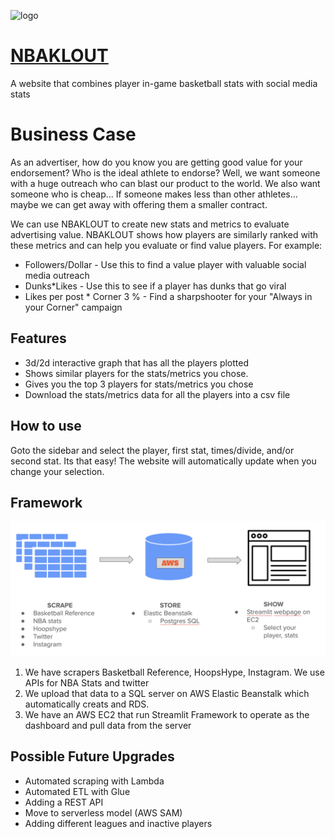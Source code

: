 ![logo](https://github.com/rphillip/NBAKloutApp/logo.png)
# [NBAKLOUT](http://nbaklout.icu)
A website that combines player in-game basketball stats with social media stats

# Business Case
As an advertiser, how do you know you are getting good value for your endorsement?
Who is the ideal athlete to endorse?
Well, we want someone with a huge outreach who can blast our product to the world.
We also want someone who is cheap… If someone makes less than other athletes… maybe we can get away with offering them a smaller contract.

We can use NBAKLOUT to create new stats and metrics to evaluate advertising value.
NBAKLOUT shows how players are similarly ranked with these metrics and can help you evaluate or find value players.
For example:
 - Followers/Dollar - Use this to find a value player with valuable social media outreach
 - Dunks*Likes - Use this to see if a player has dunks that go viral
 - Likes per post * Corner 3 % - Find a sharpshooter for your "Always in your Corner" campaign

## Features

- 3d/2d interactive graph that has all the players plotted
- Shows similar players for the stats/metrics you chose.
- Gives you the top 3 players for stats/metrics you chose
- Download the stats/metrics data for all the players into a csv file

## How to use
Goto the sidebar and select the player, first stat, times/divide, and/or second stat.
Its that easy! The website will automatically update when you change your selection.

## Framework
![framework](https://github.com/rphillip/NBAKloutApp/blob/main/framework.png)

1. We have scrapers Basketball Reference, HoopsHype, Instagram. We use APIs for NBA Stats and twitter
2. We upload that data to a SQL server on AWS Elastic Beanstalk which automatically creats and RDS.
3. We have an AWS EC2 that run Streamlit Framework to operate as the dashboard and pull data from the server

## Possible Future Upgrades
- Automated scraping with Lambda
- Automated ETL with Glue
- Adding a REST API
- Move to serverless model (AWS SAM)
- Adding different leagues and inactive players
